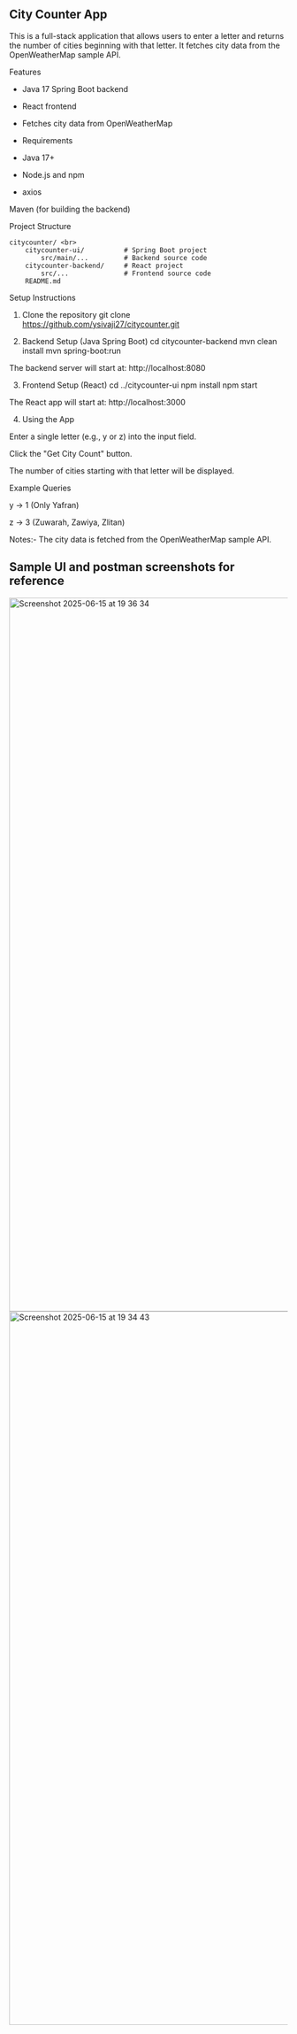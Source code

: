 ## City Counter App

This is a full-stack application that allows users to enter a letter and returns the number of cities beginning with that letter. It fetches city data from the OpenWeatherMap sample API.

Features

 * Java 17 Spring Boot backend

 * React frontend

 * Fetches city data from OpenWeatherMap

 * Requirements

 * Java 17+

 * Node.js and npm

 * axios

Maven (for building the backend)

Project Structure
```
citycounter/ <br> 
    citycounter-ui/          # Spring Boot project
        src/main/...         # Backend source code 
    citycounter-backend/     # React project  
        src/...              # Frontend source code 
    README.md
```
Setup Instructions

1. Clone the repository
git clone https://github.com/ysivaji27/citycounter.git

2. Backend Setup (Java Spring Boot)
cd citycounter-backend
mvn clean install
mvn spring-boot:run

The backend server will start at: http://localhost:8080

3. Frontend Setup (React)
cd ../citycounter-ui
npm install
npm start

The React app will start at: http://localhost:3000

4. Using the App

Enter a single letter (e.g., y or z) into the input field.

Click the "Get City Count" button.

The number of cities starting with that letter will be displayed.

Example Queries

y → 1 (Only Yafran)

z → 3 (Zuwarah, Zawiya, Zlitan)

Notes:-
The city data is fetched from the OpenWeatherMap sample API.


## Sample UI and postman screenshots for reference 

<img width="1290" alt="Screenshot 2025-06-15 at 19 36 34" src="https://github.com/user-attachments/assets/84fdfa5b-6ed1-4daa-bfe6-38c8532c3ff6" />

<img width="1290" alt="Screenshot 2025-06-15 at 19 34 43" src="https://github.com/user-attachments/assets/f2badbc0-40e3-4959-83dc-4002fbb52d2f" />





